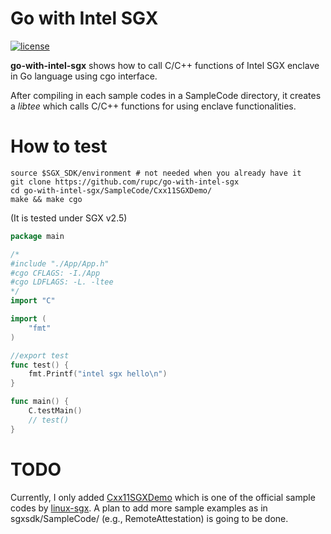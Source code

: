 # Go with Intel SGX 
[![license](https://img.shields.io/github/license/mashape/apistatus.svg?style=flat-square)]()

**go-with-intel-sgx** shows how to call C/C++ functions of Intel SGX enclave in Go language using cgo interface.

After compiling in each sample codes in a SampleCode directory, it creates a *libtee* which calls C/C++ functions for using enclave functionalities.

# How to test
```
source $SGX_SDK/environment # not needed when you already have it
git clone https://github.com/rupc/go-with-intel-sgx
cd go-with-intel-sgx/SampleCode/Cxx11SGXDemo/
make && make cgo
```
(It is tested under SGX v2.5)


```go
package main

/*
#include "./App/App.h"
#cgo CFLAGS: -I./App
#cgo LDFLAGS: -L. -ltee
*/
import "C"

import (
	"fmt"
)

//export test
func test() {
	fmt.Printf("intel sgx hello\n")
}

func main() {
	C.testMain()
	// test()
}
```


# TODO
Currently, I only added [Cxx11SGXDemo](https://github.com/intel/linux-sgx/tree/sgx_2.5/SampleCode/Cxx11SGXDemo) which is one of the official sample codes by [linux-sgx](https://github.com/intel/linux-sgx/tree/sgx_2.5/). A plan to add more sample examples as in sgxsdk/SampleCode/ (e.g., RemoteAttestation) is going to be done.
